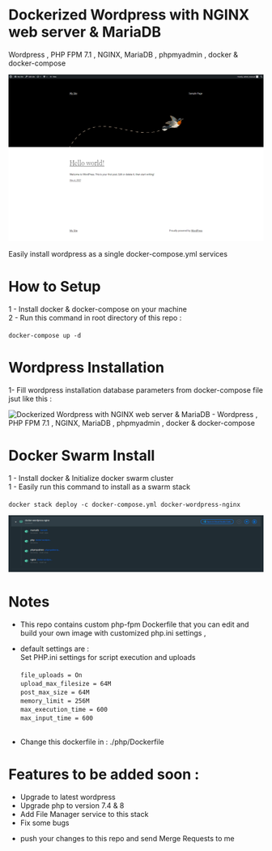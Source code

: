 # Dockerized Wordpress with NGINX web server & MariaDB

Wordpress , PHP FPM 7.1 , NGINX, MariaDB , phpmyadmin , docker & docker-compose

![ Dockerized Wordpress with NGINX web server & MariaDB - Wordpress , PHP FPM 7.1 , NGINX, MariaDB , phpmyadmin , docker & docker-compose](https://raw.githubusercontent.com/masoudei/docker-wordpress-nginx/master/screenshots/wp-docker-01.png?raw=true)

Easily install wordpress as a single docker-compose.yml services

# How to Setup

1 - Install docker & docker-compose on your machine <br>
2 - Run this command in root directory of this repo : <br>
<br>
`docker-compose up -d`

# Wordpress Installation

1- Fill wordpress installation database parameters from docker-compose file jsut like this :

![ Dockerized Wordpress with NGINX web server & MariaDB - Wordpress , PHP FPM 7.1 , NGINX, MariaDB , phpmyadmin , docker & docker-compose](https://raw.githubusercontent.com/masoudei/docker-wordpress-nginx/master/screenshots/wp-install.png?raw=true)

# Docker Swarm Install

1 - Install docker & Initialize docker swarm cluster<br>
1 - Easily run this command to install as a swarm stack
<br><br>
`docker stack deploy -c docker-compose.yml docker-wordpress-nginx`

![ Dockerized Wordpress with NGINX web server & MariaDB - Wordpress , PHP FPM 7.1 , NGINX, MariaDB , phpmyadmin , docker & docker-compose](https://raw.githubusercontent.com/masoudei/docker-wordpress-nginx/master/screenshots/wp-docker-02.png?raw=true)

# Notes

- This repo contains custom php-fpm Dockerfile that you can edit and build your own image with customized php.ini settings ,<br>

* default settings are :<br>
  Set PHP.ini settings for script execution and uploads <br><br>
  `file_uploads = On`<br>
  `upload_max_filesize = 64M`<br>
  `post_max_size = 64M`<br>
  `memory_limit = 256M`<br>
  `max_execution_time = 600`<br>
  `max_input_time = 600`<br><br>

* Change this dockerfile in : ./php/Dockerfile <br>

# Features to be added soon :

- Upgrade to latest wordpress
- Upgrade php to version 7.4 & 8
- Add File Manager service to this stack
- Fix some bugs

* push your changes to this repo and send Merge Requests to me

